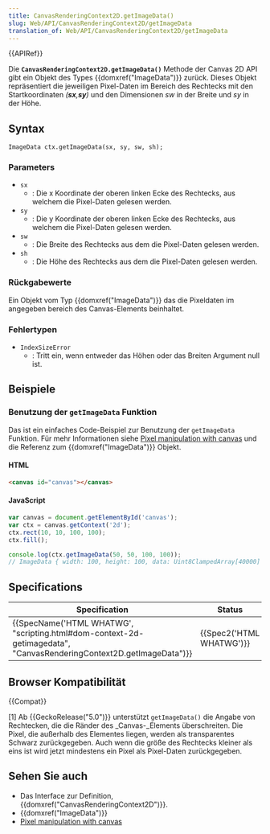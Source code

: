 ```yaml
---
title: CanvasRenderingContext2D.getImageData()
slug: Web/API/CanvasRenderingContext2D/getImageData
translation_of: Web/API/CanvasRenderingContext2D/getImageData
---
```

{{APIRef}}

Die **`CanvasRenderingContext2D.getImageData()`** Methode der Canvas 2D API gibt ein Objekt des Types {{domxref("ImageData")}} zurück. Dieses Objekt repräsentiert die jeweiligen Pixel-Daten im Bereich des Rechtecks mit den Startkoordinaten _(**sx**,**sy**)_ und den Dimensionen _sw_ in der Breite und _sy_ in der Höhe.

## Syntax

    ImageData ctx.getImageData(sx, sy, sw, sh);

### Parameters

- `sx`
  - : Die x Koordinate der oberen linken Ecke des Rechtecks, aus welchem die Pixel-Daten gelesen werden.
- `sy`
  - : Die y Koordinate der oberen linken Ecke des Rechtecks, aus welchem die Pixel-Daten gelesen werden.
- `sw`
  - : Die Breite des Rechtecks aus dem die Pixel-Daten gelesen werden.
- `sh`
  - : Die Höhe des Rechtecks aus dem die Pixel-Daten gelesen werden.

### Rückgabewerte

Ein Objekt vom Typ {{domxref("ImageData")}} das die Pixeldaten im angegeben bereich des Canvas-Elements beinhaltet.

### Fehlertypen

- `IndexSizeError`
  - : Tritt ein, wenn entweder das Höhen oder das Breiten Argument null ist.

## Beispiele

### Benutzung der `getImageData` Funktion

Das ist ein einfaches Code-Beispiel zur Benutzung der `getImageData` Funktion. Für mehr Informationen siehe [Pixel manipulation with canvas](/de/docs/Web/API/Canvas_API/Tutorial/Pixel_manipulation_with_canvas) und die Referenz zum {{domxref("ImageData")}} Objekt.

#### HTML

```html
<canvas id="canvas"></canvas>
```

#### JavaScript

```js
var canvas = document.getElementById('canvas');
var ctx = canvas.getContext('2d');
ctx.rect(10, 10, 100, 100);
ctx.fill();

console.log(ctx.getImageData(50, 50, 100, 100));
// ImageData { width: 100, height: 100, data: Uint8ClampedArray[40000] }
```

## Specifications

| Specification                                                                                                                                            | Status                           | Comment |
| -------------------------------------------------------------------------------------------------------------------------------------------------------- | -------------------------------- | ------- |
| {{SpecName('HTML WHATWG', "scripting.html#dom-context-2d-getimagedata", "CanvasRenderingContext2D.getImageData")}} | {{Spec2('HTML WHATWG')}} |         |

## Browser Kompatibilität

{{Compat}}

\[1] Ab {{GeckoRelease("5.0")}} unterstützt `getImageData()` die Angabe von Rechtecken, die die Ränder des \_Canvas-\_Elements überschreiten. Die Pixel, die außerhalb des Elementes liegen, werden als transparentes Schwarz zurückgegeben. Auch wenn die größe des Rechtecks kleiner als eins ist wird jetzt mindestens ein Pixel als Pixel-Daten zurückgegeben.

## Sehen Sie auch

- Das Interface zur Definition, {{domxref("CanvasRenderingContext2D")}}.
- {{domxref("ImageData")}}
- [Pixel manipulation with canvas](/de/docs/Web/API/Canvas_API/Tutorial/Pixel_manipulation_with_canvas)
